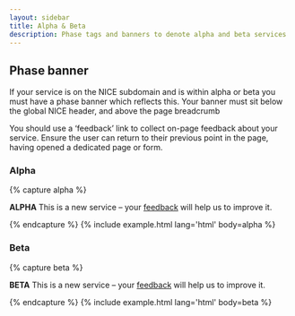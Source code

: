 ```yaml
---
layout: sidebar
title: Alpha & Beta
description: Phase tags and banners to denote alpha and beta services
---
```


<!--- 
## Phase tag

{% capture phasetag %}
<p>
    Phase tags can be used on their own like this:
    <strong class="phase-tag phase-tag--alpha">ALPHA</strong>
</p>
<p>
    Or anywhere else, e.g. a list
</p>
<ul>
    <li>
        An alpha service <strong class="phase-tag phase-tag--alpha">ALPHA</strong>
    </li>
    <li>
        A beta service <strong class="phase-tag phase-tag--beta">BETA</strong>
    </li>
    <li>
        A live service <strong class="phase-tag phase-tag--live">LIVE</strong>
    </li>
</ul>
{% endcapture %}
{% include example.html lang='html' body=phasetag %} --->

## Phase banner

If your service is on the NICE subdomain and is within alpha or beta you must have a phase banner which reflects this.
Your banner must sit below the global NICE header, and above the page breadcrumb

You should use a ‘feedback’ link to collect on-page feedback about your service. Ensure the user can return to their previous point in the page, having opened a dedicated page or form.

### Alpha

{% capture alpha %}
<p class="phase-banner">
    <span class="phase-banner__tag">
        <strong class="phase-tag phase-tag--alpha">ALPHA</strong>
    </span>
    <span class="phase-banner__label">
       This is a new service – your <a href="#">feedback</a> will help us to improve it.
    </span>
</p>
{% endcapture %}
{% include example.html lang='html' body=alpha %}

### Beta

{% capture beta %}
<p class="phase-banner">
    <span class="phase-banner__tag">
        <strong class="phase-tag phase-tag--beta">BETA</strong>
    </span>
    <span class="phase-banner__label">
       This is a new service – your <a href="#">feedback</a> will help us to improve it.
    </span>
</p>
{% endcapture %}
{% include example.html lang='html' body=beta %}

<!--- ### Live 

{% capture live %}
<p class="phase-banner">
    <span class="phase-banner__tag">
        <strong class="phase-tag phase-tag--live">LIVE</strong>
    </span>
    <span class="phase-banner__label">
        Pathways is a Live Service
    </span>
</p>
{% endcapture %}
{% include example.html lang='html' body=live %}  ---> 
